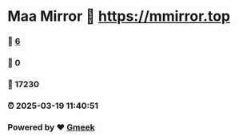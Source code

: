 # Maa Mirror :link: https://mmirror.top 
### :page_facing_up: [6](https://mmirror.top/tag.html) 
### :speech_balloon: 0 
### :hibiscus: 17230 
### :alarm_clock: 2025-03-19 11:40:51 
### Powered by :heart: [Gmeek](https://github.com/Meekdai/Gmeek)
